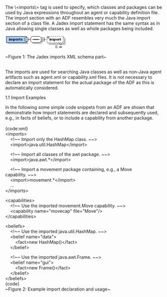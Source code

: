 The \\&lt;imports\\&gt; tag is used to specify, which classes and packages can be used by Java expressions throughout an agent or capability definition file. The import section with an ADF resembles very much the Java import section of a class file. A Jadex import statement has the same syntax as in Java allowing single classes as well as whole packages being included.

<div class="wikimodel-emptyline">

</div>

<div class="wikimodel-emptyline">

</div>

![](jadeximportsadf.png)

\~Figure 1: The Jadex imports XML schema part\~

<div class="wikimodel-emptyline">

</div>

<div class="wikimodel-emptyline">

</div>

\
The imports are used for searching Java classes as well as non-Java agent artifacts such as agent.xml or capability.xml files. It is not necessary to declare an import statement for the actual package of the ADF as this is automatically considered.

1.1 Import Examples

In the following some simple code snippets from an ADF are shown that demonstrate how import statements are declared and subsequently used, e.g., in facts of beliefs, or to include a capability from another package.\
\
{code:xml}\
&lt;imports&gt;\
    &lt;!~~ Import only the HashMap class. ~~&gt;\
    &lt;import&gt;java.util.HashMap&lt;/import&gt;

    &lt;!~~ Import all classes of the awt package. ~~&gt;\
    &lt;import&gt;java.awt.\*&lt;/import&gt;

    &lt;!~~ Import a movement package containing, e.g., a Move capability. ~~&gt;\
    &lt;import&gt;movement.\*&lt;/import&gt;\
    ...\
&lt;/imports&gt;

&lt;capabilities&gt;\
    &lt;!~~ Use the imported movement.Move capability. ~~&gt;\
    &lt;capability name="movecap" file="Move"/&gt;\
&lt;/capabilities&gt;

&lt;beliefs&gt;\
    &lt;!~~ Use the imported java.util.HashMap. ~~&gt;\
    &lt;belief name="data"&gt;\
        &lt;fact&gt;new HashMap()&lt;/fact&gt;\
    &lt;/belief&gt;

    &lt;!~~ Use the imported java.awt.Frame. ~~&gt;\
    &lt;belief name="gui"&gt;\
        &lt;fact&gt;new Frame()&lt;/fact&gt;\
    &lt;/belief&gt;\
&lt;/beliefs&gt;\
{code}\
\~Figure 2: Example import declaration and usage\~

<div class="wikimodel-emptyline">

</div>

<div class="wikimodel-emptyline">

</div>

 
